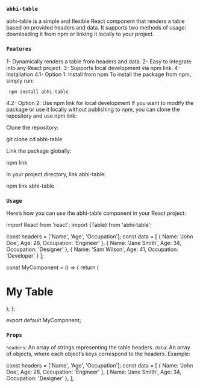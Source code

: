 ### `abhi-table`
abhi-table is a simple and flexible React component that renders a table based on provided headers and data. It supports two methods of usage: downloading it from npm or linking it locally to your project.

### `Features`
1- Dynamically renders a table from headers and data.
2- Easy to integrate into any React project.
3- Supports local development via npm link.
4- Installation
4.1- Option 1: Install from npm
     To install the package from npm, simply run:

     npm install abhi-table
4.2- Option 2: Use npm link for local development
If you want to modify the package or use it locally without publishing to npm, you can clone the repository and use npm link:

Clone the repository:

git clone <repository-url>
cd abhi-table

Link the package globally:

npm link

In your project directory, link abhi-table:

npm link abhi-table

### `Usage`
Here’s how you can use the abhi-table component in your React project:

import React from 'react';
import {Table} from 'abhi-table';

const headers = ['Name', 'Age', 'Occupation'];
const data = [
  { Name: 'John Doe', Age: 28, Occupation: 'Engineer' },
  { Name: 'Jane Smith', Age: 34, Occupation: 'Designer' },
  { Name: 'Sam Wilson', Age: 41, Occupation: 'Developer' }
];

const MyComponent = () => {
  return (
    <div>
      <h1>My Table</h1>
      <Table headers={headers} data={data} />
    </div>
  );
};

export default MyComponent;

### `Props`
`headers`: An array of strings representing the table headers.
`data`: An array of objects, where each object’s keys correspond to the headers.
Example:

const headers = ['Name', 'Age', 'Occupation'];
const data = [
  { Name: 'John Doe', Age: 28, Occupation: 'Engineer' },
  { Name: 'Jane Smith', Age: 34, Occupation: 'Designer' },
];

